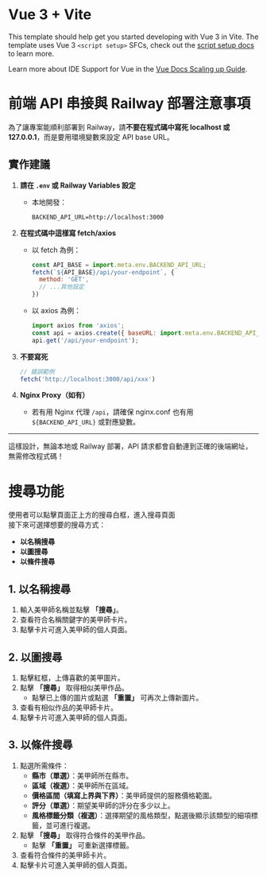 # Vue 3 + Vite

This template should help get you started developing with Vue 3 in Vite. The template uses Vue 3 `<script setup>` SFCs, check out the [script setup docs](https://v3.vuejs.org/api/sfc-script-setup.html#sfc-script-setup) to learn more.

Learn more about IDE Support for Vue in the [Vue Docs Scaling up Guide](https://vuejs.org/guide/scaling-up/tooling.html#ide-support).


# 前端 API 串接與 Railway 部署注意事項

為了讓專案能順利部署到 Railway，請**不要在程式碼中寫死 localhost 或 127.0.0.1**，而是要用環境變數來設定 API base URL。

## 實作建議

1. **請在 `.env` 或 Railway Variables 設定**
   - 本地開發：
     ```env
     BACKEND_API_URL=http://localhost:3000
     ```
2. **在程式碼中這樣寫 fetch/axios**
   - 以 fetch 為例：
     ```js
     const API_BASE = import.meta.env.BACKEND_API_URL;
     fetch(`${API_BASE}/api/your-endpoint`, {
       method: 'GET',
       // ...其他設定
     })
     ```
   - 以 axios 為例：
     ```js
     import axios from 'axios';
     const api = axios.create({ baseURL: import.meta.env.BACKEND_API_URL });
     api.get('/api/your-endpoint');
     ```

3. **不要寫死**
   ```js
   // 錯誤範例
   fetch('http://localhost:3000/api/xxx')
   ```

4. **Nginx Proxy（如有）**
   - 若有用 Nginx 代理 `/api`，請確保 nginx.conf 也有用 `${BACKEND_API_URL}` 或對應變數。

---

這樣設計，無論本地或 Railway 部署，API 請求都會自動連到正確的後端網址，無需修改程式碼！



# 搜尋功能  

使用者可以點擊頁面正上方的搜尋白框，進入搜尋頁面 <br>
接下來可選擇想要的搜尋方式：  
- **以名稱搜尋**  
- **以圖搜尋**  
- **以條件搜尋**  

## 1. 以名稱搜尋  
1. 輸入美甲師名稱並點擊 **「搜尋」**。  
2. 查看符合名稱關鍵字的美甲師卡片。  
3. 點擊卡片可進入美甲師的個人頁面。  

## 2. 以圖搜尋  
1. 點擊紅框，上傳喜歡的美甲圖片。  
2. 點擊 **「搜尋」** 取得相似美甲作品。  
   - 點擊已上傳的圖片或點選 **「重置」** 可再次上傳新圖片。  
3. 查看有相似作品的美甲師卡片。  
4. 點擊卡片可進入美甲師的個人頁面。  

## 3. 以條件搜尋  
1. 點選所需條件：  
   - **縣市（單選）**：美甲師所在縣市。  
   - **區域（複選）**：美甲師所在區域。  
   - **價格區間（填寫上界與下界）**：美甲師提供的服務價格範圍。  
   - **評分（單選）**：期望美甲師的評分在多少以上。  
   - **風格標籤分類（複選）**：選擇期望的風格類型，點選後顯示該類型的細項標籤，並可進行複選。  
2. 點擊 **「搜尋」** 取得符合條件的美甲作品。  
   - 點擊 **「重置」** 可重新選擇標籤。  
3. 查看符合條件的美甲師卡片。  
4. 點擊卡片可進入美甲師的個人頁面。  
